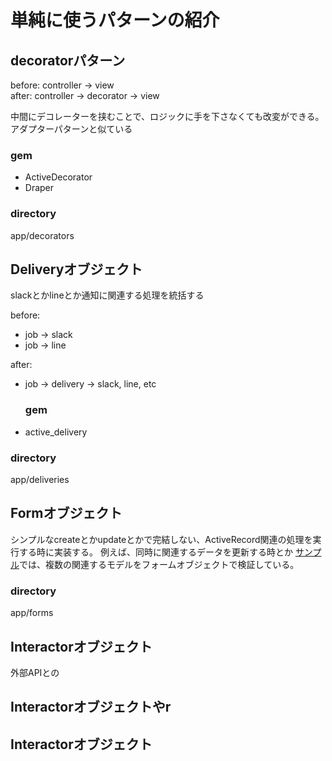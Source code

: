 # 単純に使うパターンの紹介


 ## decoratorパターン
 
 before: controller -> view  
 after:  controller -> decorator -> view  
 
 中間にデコレーターを挟むことで、ロジックに手を下さなくても改変ができる。
 アダプターパターンと似ている
 
 ### gem
 - ActiveDecorator
 - Draper
 
 ### directory
 app/decorators
 
 
 ## Deliveryオブジェクト
 slackとかlineとか通知に関連する処理を統括する
 
before:
- job -> slack
- job -> line

after:
- job -> delivery -> slack, line, etc

  ### gem
 - active_delivery
 
 ### directory
 app/deliveries
 
 
 ## Formオブジェクト
 シンプルなcreateとかupdateとかで完結しない、ActiveRecord関連の処理を実行する時に実装する。
 例えば、同時に関連するデータを更新する時とか
 [サンプル](https://github.com/tonton-k/BP-form-obj-ptrn)では、複数の関連するモデルをフォームオブジェクトで検証している。

 ### directory
 app/forms
 
 
 ## Interactorオブジェクト
 外部APIとの
 ## Interactorオブジェクトやr
 ## Interactorオブジェクト
 
 
 
 
 
 
 
 
 
